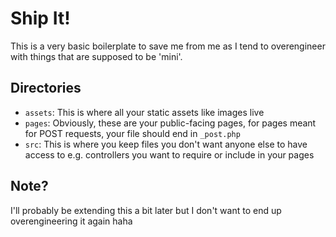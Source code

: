# Ship It!

This is a very basic boilerplate to save me from me as I tend to overengineer with things that are supposed to be 'mini'.

## Directories
- `assets`: This is where all your static assets like images live
- `pages`: Obviously, these are your public-facing pages, for pages meant for POST requests, your file should end in `_post.php`
- `src`: This is where you keep files you don't want anyone else to have access to e.g. controllers you want to require or include in your pages

## Note?
I'll probably be extending this a bit later but I don't want to end up overengineering it again haha
